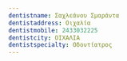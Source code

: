 ```yaml
---
dentistname: Σαχλεάνου Σμαράντα
dentistaddress: Οιχαλία
dentistmobile: 2433032225
dentistcity: ΟΙΧΑΛΙΑ
dentistspecialty: Οδοντίατρος
---
```

